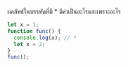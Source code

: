 ผลลัพธ์ในบรรทัดที่มี \* มีค่าเป็นอะไรและเพราะอะไร

```js
let x = 1;
function func() {
  console.log(x); // *
  let x = 2;
}
func();
```
